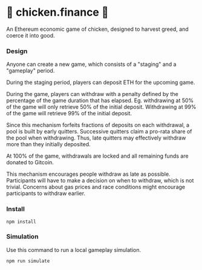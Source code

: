 # :chicken: chicken.finance :chicken:
An Ethereum economic game of chicken, designed to harvest greed, and coerce it into good.

### Design
Anyone can create a new game, which consists of a "staging" and a "gameplay" period.

During the staging period, players can deposit ETH for the upcoming game.

During the game, players can withdraw with a penalty defined by the percentage of the game duration that has elapsed. Eg. withdrawing at 50% of the game will only retrieve 50% of the initial deposit. Withdrawing at 99% of the game will retrieve 99% of the initial deposit.

Since this mechanism forfeits fractions of deposits on each withdrawal, a pool is built by early quitters. Successive quitters claim a pro-rata share of the pool when withdrawing. Thus, late quitters may effectively withdraw more than they initially deposited.

At 100% of the game, withdrawals are locked and all remaining funds are donated to Gitcoin.

This mechanism encourages people withdraw as late as possible. Participants will have to make a decision on when to withdraw, which is not trivial. Concerns about gas prices and race conditions might encourage participants to withdraw earlier.

### Install
```
npm install
```

### Simulation
Use this command to run a local gameplay simulation.

```
npm run simulate
```
